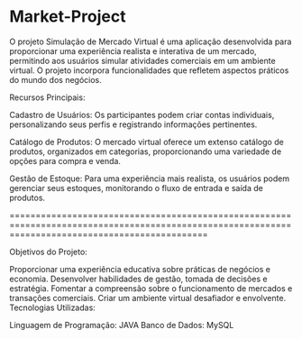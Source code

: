 # Market-Project
O projeto Simulação de Mercado Virtual é uma aplicação desenvolvida para proporcionar uma experiência realista e  interativa de um mercado, permitindo aos usuários simular atividades comerciais em um ambiente virtual. O projeto incorpora funcionalidades que refletem aspectos práticos do mundo dos negócios.

Recursos Principais:

Cadastro de Usuários: 
Os participantes podem criar contas individuais, personalizando seus perfis e registrando informações pertinentes.

Catálogo de Produtos: 
O mercado virtual oferece um extenso catálogo de produtos, organizados em categorias, proporcionando uma variedade de opções para compra e venda.

Gestão de Estoque: 
Para uma experiência mais realista, os usuários podem gerenciar seus estoques, monitorando o fluxo de entrada e saída de produtos.

==================================================================================================================================================

Objetivos do Projeto:

Proporcionar uma experiência educativa sobre práticas de negócios e economia.
Desenvolver habilidades de gestão, tomada de decisões e estratégia.
Fomentar a compreensão sobre o funcionamento de mercados e transações comerciais.
Criar um ambiente virtual desafiador e envolvente.
Tecnologias Utilizadas:

Linguagem de Programação: JAVA
Banco de Dados: MySQL
